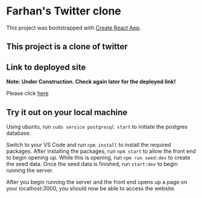 # Farhan's Twitter clone

This project was bootstrapped with [Create React App](https://github.com/facebook/create-react-app).

## This project is a clone of twitter


## Link to deployed site

**Note: Under Construction. Check again later for the deployed link!**

Please click [here]()

## Try it out on your local machine



Using ubuntu, run `sudo service postgresql start` to initiate the postgres database.

Switch to your VS Code and run `npm install` to install the required packages. After installing the packages, run `npm start` to allow the front end to begin opening up. While this is opening, run `npm run seed:dev` to create the seed data. Once the seed data is finished, run `start:dev` to begin running the server.

After you begin running the server and the front end opens up a page on your localhost:3000, you should now be able to access the website.
